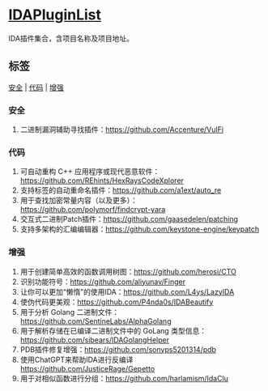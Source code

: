 # **[IDAPluginList](https://github.com/HACK-THE-WORLD/IDAPluginList)**

IDA插件集合，含项目名称及项目地址。

## 标签

[安全](#安全) \| [代码](#代码) \| [增强](#增强)

### 安全

1. 二进制漏洞辅助寻找插件：https://github.com/Accenture/VulFi

### 代码

1. 可自动重构 C++ 应用程序或现代恶意软件：https://github.com/REhints/HexRaysCodeXplorer
2. 支持标签的自动重命名插件：https://github.com/a1ext/auto_re
3. 用于查找加密常量内容（以及更多）：https://github.com/polymorf/findcrypt-yara
4. 交互式二进制Patch插件：https://github.com/gaasedelen/patching
5. 支持多架构的汇编编辑器：https://github.com/keystone-engine/keypatch

### 增强

1. 用于创建简单高效的函数调用树图：https://github.com/herosi/CTO
2. 识别功能符号：https://github.com/aliyunav/Finger
3. 让你可以更加“懒惰”的使用IDA：https://github.com/L4ys/LazyIDA
4. 使伪代码更美观：https://github.com/P4nda0s/IDABeautify
5. 用于分析 Golang 二进制文件：https://github.com/SentineLabs/AlphaGolang
6. 用于解析存储在已编译二进制文件中的 GoLang 类型信息：https://github.com/sibears/IDAGolangHelper
7. PDB插件修复增强：https://github.com/sonyps5201314/pdb
8. 使用ChatGPT来帮助IDA进行反编译 https://github.com/JusticeRage/Gepetto
9. 用于对相似函数进行分组：https://github.com/harlamism/IdaClu
